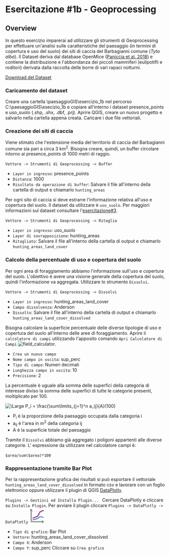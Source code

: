 # Esercitazione #1b - Geoprocessing
## Overview
In questo esercizio imparerai ad utilizzare gli strumenti di Geoprocessing per effettuare un'analisi sulle caratteristiche del paesaggio (in termini di copertura e uso del suolo) dei siti di caccia del Barbagianni comune (*Tyto alba*). Il Dataset deriva dal database OpenMice ([Paniccia et al. 2018](https://esajournals.onlinelibrary.wiley.com/doi/full/10.1002/ecy.2506)) e contiene la distribuzione e l'abbondanza dei piccoli mammiferi (eulipotifli e roditori) derivata dalla raccolta delle borre di vari rapaci notturni.

[Download del Dataset](https://github.com/Envixlab/paesaggioGIS/blob/master/dataset/esercizio_1b.zip)

### Caricamento del dataset
Creare una cartella \paesaggioGIS\esercizio_1b nel percorso C:\paesaggioGIS\esecizio_1b e copiare all'interno i dataset presence_points e uso_suolo (.shp, .shx, .dbf, .prj). Aprire QGIS, creare un nuovo progetto e salvarlo nella cartella appena creata. Caricare i due file vettoriali.

### Creazione dei siti di caccia
Viene stimato che l'estensione media del territorio di caccia del Barbagianni comune sia pari a circa 3 km<sup>2</sup>. Bisogna creare, quindi, un buffer circolare intorno ai presence_points di 1000 metri di raggio.

`Vettore -> Strumenti di Geoprocessing -> Buffer`

* `Layer in ingresso`: presence_points
* `Distanza`: 1000
* `Risultato da operazione di buffer`: Salvare il file all'interno della cartella di output e chiamarlo `hunting_areas`

Per ogni sito di caccia si deve estrarre l'informazione relativa all'uso e copertura del suolo. Il dataset da utilizzare è `uso_suolo`. Per maggiori informazioni sul dataset consultare l'[esercitazione#3](/materiale/esercitazioni/esercitazione3/index).

`Vettore -> Strumenti di Geoprocessing -> Ritaglia`

* `Layer in ingresso`: uso_suolo
* `Layer di sovrapposizione`: hunting_areas
* `Ritagliato`: Salvare il file all'interno della cartella di output e chiamarlo `hunting_areas_land_cover`

### Calcolo della percentuale di uso e copertura del suolo
Per ogni area di foraggiamento abbiamo l'informazione sull'uso e copertura del suolo. L'obiettivo è avere una visione generale della copertura del suolo, quindi l'informazione va aggregata. Utilizzare lo strumento `Dissolvi`.

`Vettore -> Strumenti di Geoprocessing -> Dissolvi`
* `Layer in ingresso`: hunting_areas_land_cover
* `Campo dissolvenza`: Anderson
* `Dissolto`: Salvare il file all'interno della cartella di output e chiamarlo `hunting_areas_land_cover_dissolved`

Bisogna calcolare la superficie percentuale delle diverse tipologie di uso e copertura del suolo all'interno delle aree di foraggiamento. Aprire il `calcolatore di campi` utilizzando l'apposito comando `Apri Calcolatore di Campi` ![field_calculator](https://docs.qgis.org/3.10/it/_images/mActionCalculateField.png).

* `Crea un nuovo campo`
* `Nome campo in uscita`: sup_perc
* `Tipo di campo`: Numeri decimali
* `Lunghezza campo in uscita`: 10
* `Precisione`: 2

La percentuale è uguale alla somma delle superfici della categoria di interesse diviso la somma delle superfici di tutte le categorie presenti, moltiplicato per 100.

![\Large P_i = \frac{\sum\limits_{j=1}^n a_ij}{A}(100)](http://latex.codecogs.com/svg.latex?P_i&space;=&space;\frac{\sum\limits_{j=1}^n&space;a_ij}{A}(100))

* P<sub>i</sub> è la proporzione della paesaggio occupata dalla categoria i
* a<sub>ij</sub> è l'area in m<sup>2</sup> della categoria ij
* A è la superficie totale del paesaggio

Tramite il `Dissolvi` abbiamo già aggregato i poligoni appartenti alle diverse categorie. L' espressione da utilizzare nel calcolatore campi è:

`$area/sum($area)*100`

### Rappresentazione tramite Bar Plot
Per la rappresentazione grafica dei risultati si può esportare il vettoriale `hunting_areas_land_cover_dissolved` in formato csv e lavorare con un foglio elettronico oppure utilizzare il plugin di QGIS [DataPlotly](https://www.faunalia.eu/it/dev/dataplotly#il-plugin-dataplotly).

`Plugins -> Gestisci ed Installa Plugin... ` Cercare DataPlotly e cliccare su `Installa Plugin`. Per avviare il plugin cliccare `Plugins -> DataPlotly -> DataPlotly` ![dataplotly](https://raw.githubusercontent.com/ghtmtt/DataPlotly/2ba25ed66f198eb57b3eee49506ab3ed53fbc8c7/DataPlotly/icons/dataplotly.svg)

* `Tipo di grafico`: Bar Plot
* `Vettore`: hunting_areas_land_cover_dissolved
* `Campo X`: Anderson
* `Campo Y`: sup_perc
Cliccare su `Crea grafico`
